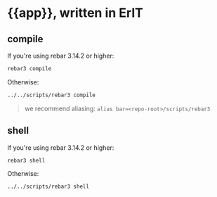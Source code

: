 # {{app}}, written in ErlT

## compile

If you're using rebar 3.14.2 or higher:

```sh
rebar3 compile
```

Otherwise:

```sh
../../scripts/rebar3 compile
```
> we recommend aliasing: `alias bar=<repo-root>/scripts/rebar3`

## shell

If you're using rebar 3.14.2 or higher:

```sh
rebar3 shell
```

Otherwise:

```sh
../../scripts/rebar3 shell
```
